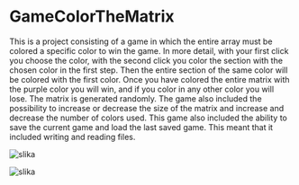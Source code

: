 # GameColorTheMatrix
This is a project consisting of a game in which the entire array must be colored a specific color to win the game. In more detail, with your first click you choose the color, with the second click you color the section with the chosen color in the first step. Then the entire section of the same color will be colored with the first color. Once you have colored the entire matrix with the purple color you will win, and if you color in any other color you will lose. The matrix is generated randomly. The game also included the possibility to increase or decrease the size of the matrix and increase and decrease the number of colors used.
This game also included the ability to save the current game and load the last saved game. This meant that it included writing and reading files.

![slika](https://user-images.githubusercontent.com/83310988/187172842-78f4f5a3-2e29-4851-91b8-7e6e6e1612c9.png)

![slika](https://user-images.githubusercontent.com/83310988/187172970-fb90aaaa-1c8b-4c11-8007-2c58c3c21ecd.png)
